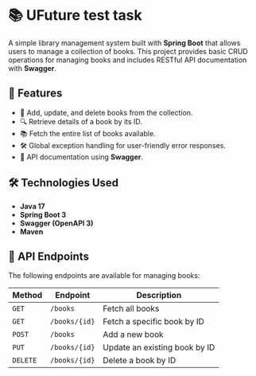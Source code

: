 # 📚 UFuture test task

A simple library management system built with **Spring Boot** that allows users to manage a collection of books. This project provides basic CRUD operations for managing books and includes RESTful API documentation with **Swagger**.

## 🚀 Features

- 📖 Add, update, and delete books from the collection.
- 🔍 Retrieve details of a book by its ID.
- 📚 Fetch the entire list of books available.
- 🛠️ Global exception handling for user-friendly error responses.
- 📃 API documentation using **Swagger**.

## 🛠️ Technologies Used

- **Java 17**
- **Spring Boot 3**
- **Swagger (OpenAPI 3)**
- **Maven**

## 📖 API Endpoints

The following endpoints are available for managing books:

| Method   | Endpoint               | Description                           |
|----------|------------------------|---------------------------------------|
| `GET`    | `/books`                | Fetch all books                       |
| `GET`    | `/books/{id}`           | Fetch a specific book by ID           |
| `POST`   | `/books`                | Add a new book                        |
| `PUT`    | `/books/{id}`           | Update an existing book by ID         |
| `DELETE` | `/books/{id}`           | Delete a book by ID                   |

